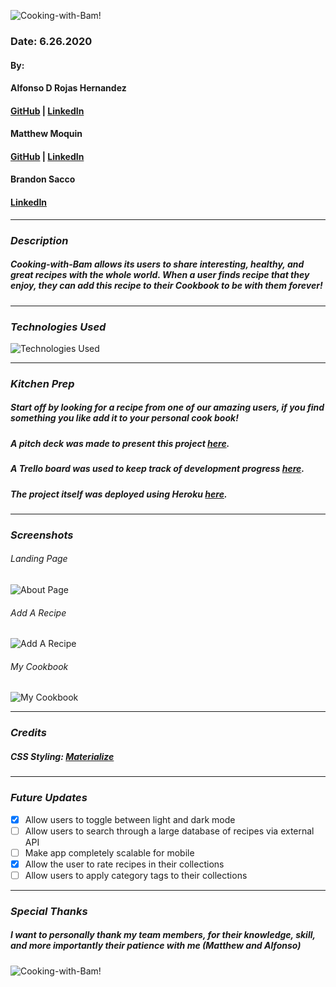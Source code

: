 ![Cooking-with-Bam!](https://i.imgur.com/621Pfar.png)

### Date: 6.26.2020

#### By:
#### Alfonso D Rojas Hernandez 
#### [GitHub](https://github.com/acostade29) | [LinkedIn](https://www.linkedin.com/in/alfonsorh/)
#### 
#### Matthew Moquin
#### [GitHub](https://github.com/MJMoquin) | [LinkedIn](https://www.linkedin.com/in/matthewmoquin/)
#### 
#### Brandon Sacco
#### [LinkedIn](https://www.linkedin.com/in/brandonsacco/)
***

### ***Description***

##### Cooking-with-Bam allows its users to share interesting, healthy, and great recipes with the whole world. When a user finds recipe that they enjoy, they can add this recipe to their Cookbook to be with them forever!
***

### ***Technologies Used***
![Technologies Used](https://i.imgur.com/7NYPVvW.png)
***

### ***Kitchen Prep***

##### Start off by looking for a recipe from one of our amazing users, if you find something you like add it to your personal cook book!
##### A pitch deck was made to present this project [here](https://www.youtube.com/watch?v=PymV2py4LJU).
##### A Trello board was used to keep track of development progress [here](https://trello.com/b/NqexMcqS/sei-cc-8-project-3).
##### The project itself was deployed using Heroku [here](https://cooking-with-bam.herokuapp.com/).
***

### ***Screenshots***

###### Landing Page
![About Page](https://i.imgur.com/ocEYyU3.png)

###### Add A Recipe
![Add A Recipe](https://i.imgur.com/hcnSWso.png)

###### My Cookbook
![My Cookbook](https://i.imgur.com/tmGbVoK.png)
***

### ***Credits***
##### CSS Styling: [Materialize](https://materializecss.com/)
***

### ***Future Updates***

-  [X] Allow users to toggle between light and dark mode
- [ ] Allow users to search through a large database of recipes via external API
- [ ] Make app completely scalable for mobile
- [X] Allow the user to rate recipes in their collections
- [ ] Allow users to apply category tags to their collections
***


### ***Special Thanks***

##### I want to personally thank my team members, for their knowledge, skill, and more importantly their patience with me (Matthew and Alfonso)


![Cooking-with-Bam!](https://media.giphy.com/media/55bqPozrvWmomKsqxs/giphy.gif)